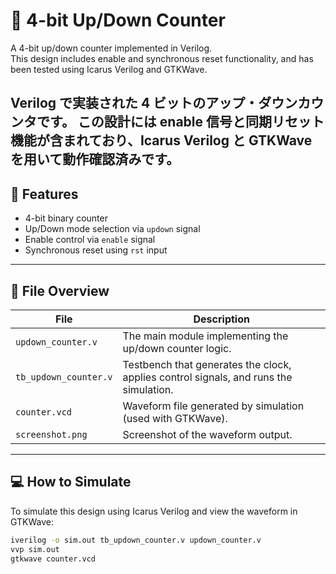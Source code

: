 # 🔁 4-bit Up/Down Counter

A 4-bit up/down counter implemented in Verilog.  
This design includes enable and synchronous reset functionality, and has been tested using Icarus Verilog and GTKWave.

Verilog で実装された 4 ビットのアップ・ダウンカウンタです。
この設計には enable 信号と同期リセット機能が含まれており、Icarus Verilog と GTKWave を用いて動作確認済みです。
---

## 📘 Features

- 4-bit binary counter
- Up/Down mode selection via `updown` signal
- Enable control via `enable` signal
- Synchronous reset using `rst` input

---

## 📂 File Overview

| File                  | Description |
|-----------------------|-------------|
| `updown_counter.v`    | The main module implementing the up/down counter logic. |
| `tb_updown_counter.v` | Testbench that generates the clock, applies control signals, and runs the simulation. |
| `counter.vcd`         | Waveform file generated by simulation (used with GTKWave). |
| `screenshot.png`      | Screenshot of the waveform output. |

---

## 💻 How to Simulate

To simulate this design using Icarus Verilog and view the waveform in GTKWave:

```bash
iverilog -o sim.out tb_updown_counter.v updown_counter.v
vvp sim.out
gtkwave counter.vcd

